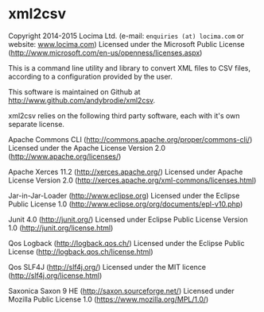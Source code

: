 # xml2csv
Copyright 2014-2015 Locima Ltd. (e-mail: `enquiries (at) locima.com` or website: www.locima.com)
Licensed under the Microsoft Public License (http://www.microsoft.com/en-us/openness/licenses.aspx)

This is a command line utility and library to convert XML files to CSV files, according to a configuration provided by the user.

This software is maintained on Github at http://www.github.com/andybrodie/xml2csv.

xml2csv relies on the following third party software, each with it's own separate license.

Apache Commons CLI (http://commons.apache.org/proper/commons-cli/)
        Licensed under the Apache License Version 2.0 (http://www.apache.org/licenses/)

Apache Xerces 11.2 (http://xerces.apache.org/)
        Licensed under Apache License Version 2.0 (http://xerces.apache.org/xml-commons/licenses.html)

Jar-in-Jar-Loader (http://www.eclipse.org)
        Licensed under the Eclipse Public License 1.0 (http://www.eclipse.org/org/documents/epl-v10.php)

Junit 4.0 (http://junit.org/)
        Licensed under Eclipse Public License Version 1.0 (http://junit.org/license.html)

Qos Logback (http://logback.qos.ch/)
        Licensed under the Eclipse Public License (http://logback.qos.ch/license.html)

Qos SLF4J (http://slf4j.org/)
        Licensed under the MIT licence (http://slf4j.org/license.html)

Saxonica Saxon 9 HE (http://saxon.sourceforge.net/)
        Licensed under Mozilla Public License 1.0 (https://www.mozilla.org/MPL/1.0/)
